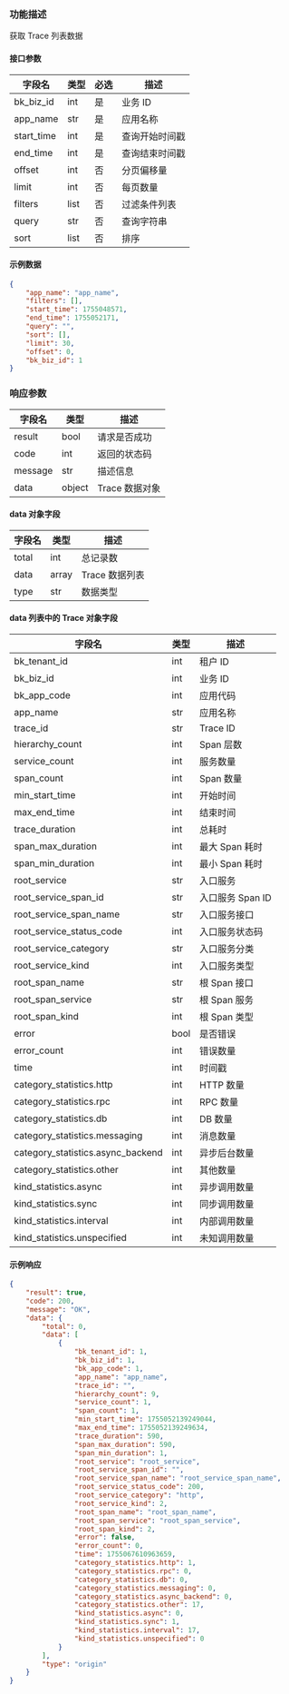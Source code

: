 ### 功能描述

获取 Trace 列表数据

#### 接口参数

| 字段名        | 类型      | 必选 | 描述      |
|------------| --------- | ---- |---------|
| bk_biz_id  | int       | 是   | 业务 ID   |
| app_name   | str       | 是   | 应用名称    |
| start_time | int       | 是   | 查询开始时间戳 |
| end_time   | int       | 是   | 查询结束时间戳 |
| offset     | int       | 否   | 分页偏移量   |
| limit      | int       | 否   | 每页数量    |
| filters    | list      | 否   | 过滤条件列表  |
| query      | str       | 否   | 查询字符串   |
| sort       | list      | 否   | 排序      |

#### 示例数据

```json
{
    "app_name": "app_name",
    "filters": [],
    "start_time": 1755048571,
    "end_time": 1755052171,
    "query": "",
    "sort": [],
    "limit": 30,
    "offset": 0,
    "bk_biz_id": 1
}
```

### 响应参数

| 字段名  | 类型   | 描述         |
| ------- | ------ |------------|
| result  | bool   | 请求是否成功     |
| code    | int    | 返回的状态码     |
| message | str    | 描述信息       |
| data    | object | Trace 数据对象 |

#### data 对象字段

| 字段名 | 类型 | 描述 |
|-------|------|------|
| total | int | 总记录数 |
| data | array | Trace 数据列表 |
| type | str | 数据类型 |

#### data 列表中的 Trace 对象字段

| 字段名 | 类型 | 描述           |
|-------|------|--------------|
| bk_tenant_id | int | 租户 ID        |
| bk_biz_id | int | 业务 ID        |
| bk_app_code | int | 应用代码         |
| app_name | str | 应用名称         |
| trace_id | str | Trace ID     |
| hierarchy_count | int | Span 层数      |
| service_count | int | 服务数量         |
| span_count | int | Span 数量      |
| min_start_time | int | 开始时间         |
| max_end_time | int | 结束时间         |
| trace_duration | int | 总耗时          |
| span_max_duration | int | 最大 Span 耗时   |
| span_min_duration | int | 最小 Span 耗时   |
| root_service | str | 入口服务         |
| root_service_span_id | str | 入口服务 Span ID |
| root_service_span_name | str | 入口服务接口       |
| root_service_status_code | int | 入口服务状态码      |
| root_service_category | str | 入口服务分类       |
| root_service_kind | int | 入口服务类型       |
| root_span_name | str | 根 Span 接口    |
| root_span_service | str | 根 Span 服务    |
| root_span_kind | int | 根 Span 类型    |
| error | bool | 是否错误         |
| error_count | int | 错误数量         |
| time | int | 时间戳          |
| category_statistics.http | int | HTTP 数量      |
| category_statistics.rpc | int | RPC 数量       |
| category_statistics.db | int | DB 数量        |
| category_statistics.messaging | int | 消息数量         |
| category_statistics.async_backend | int | 异步后台数量       |
| category_statistics.other | int | 其他数量         |
| kind_statistics.async | int | 异步调用数量       |
| kind_statistics.sync | int | 同步调用数量       |
| kind_statistics.interval | int | 内部调用数量       |
| kind_statistics.unspecified | int | 未知调用数量       |


#### 示例响应

```json
{
    "result": true,
    "code": 200,
    "message": "OK",
    "data": {
        "total": 0,
        "data": [
            {
                "bk_tenant_id": 1,
                "bk_biz_id": 1,
                "bk_app_code": 1,
                "app_name": "app_name",
                "trace_id": "",
                "hierarchy_count": 9,
                "service_count": 1,
                "span_count": 1,
                "min_start_time": 1755052139249044,
                "max_end_time": 1755052139249634,
                "trace_duration": 590,
                "span_max_duration": 590,
                "span_min_duration": 1,
                "root_service": "root_service",
                "root_service_span_id": "",
                "root_service_span_name": "root_service_span_name",
                "root_service_status_code": 200,
                "root_service_category": "http",
                "root_service_kind": 2,
                "root_span_name": "root_span_name",
                "root_span_service": "root_span_service",
                "root_span_kind": 2,
                "error": false,
                "error_count": 0,
                "time": 1755067610963659,
                "category_statistics.http": 1,
                "category_statistics.rpc": 0,
                "category_statistics.db": 0,
                "category_statistics.messaging": 0,
                "category_statistics.async_backend": 0,
                "category_statistics.other": 17,
                "kind_statistics.async": 0,
                "kind_statistics.sync": 1,
                "kind_statistics.interval": 17,
                "kind_statistics.unspecified": 0
            }
        ],
        "type": "origin"
    }
}
```
